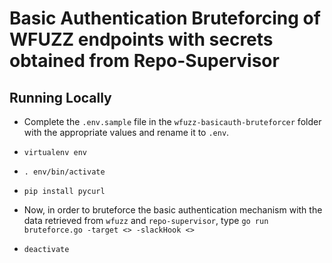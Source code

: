 # Basic Authentication Bruteforcing of WFUZZ endpoints with secrets obtained from Repo-Supervisor

## Running Locally
* Complete the `.env.sample` file in the `wfuzz-basicauth-bruteforcer` folder with the appropriate values and rename it to `.env`.

* `virtualenv env`

* `. env/bin/activate`

* `pip install pycurl`

* Now, in order to bruteforce the basic authentication mechanism with the data retrieved from `wfuzz` and `repo-supervisor`, type `go run bruteforce.go -target <> -slackHook <>`

* `deactivate`

